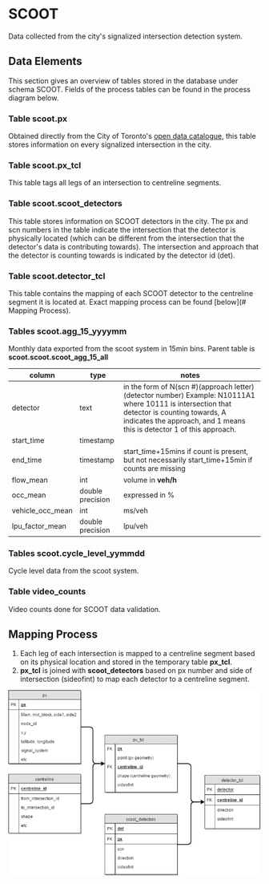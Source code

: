 # SCOOT
Data collected from the city's signalized intersection detection system.

## Data Elements
This section gives an overview of tables stored in the database under schema SCOOT. Fields of the process tables can be found in the process diagram below.
### **Table scoot.px**
Obtained directly from the City of Toronto's [open data catalogue](http://www1.toronto.ca/wps/portal/contentonly?vgnextoid=965b868b5535b210VgnVCM1000003dd60f89RCRD&vgnextchannel=7807e03bb8d1e310VgnVCM10000071d60f89RCRD), this table stores information on every signalized intersection in the city. 
### **Table scoot.px_tcl**
This table tags all legs of an intersection to centreline segments. 
### **Table scoot.scoot_detectors**
This table stores information on SCOOT detectors in the city. The px and scn numbers in the table indicate the intersection that the detector is physically located (which can be different from the intersection that the detector's data is contributing towards). The intersection and approach that the detector is counting towards is indicated by the detector id (det).
### **Table scoot.detector_tcl**
This table contains the mapping of each SCOOT detector to the centreline segment it is located at. Exact mapping process can be found [below](# Mapping Process).
### **Tables scoot.agg_15_yyyymm**
Monthly data exported from the scoot system in 15min bins. Parent table is **scoot.scoot.scoot_agg_15_all**

|column|type|notes|
|------|----|-----|
|detector|text|in the form of N(scn #)(approach letter)(detector number) Example: N10111A1 where 10111 is intersection that detector is counting towards, A indicates the approach, and 1 means this is detector 1 of this approach.|
|start_time|timestamp||
|end_time|timestamp|start_time+15mins if count is present, but not necessarily start_time+15min if counts are missing|
|flow_mean|int|volume in **veh/h**|
|occ_mean|double precision|expressed in %|
|vehicle_occ_mean|int|ms/veh|
|lpu_factor_mean|double precision|lpu/veh|  
### **Tables scoot.cycle_level_yymmdd**
Cycle level data from the scoot system.  
### **Table video_counts**
Video counts done for SCOOT data validation.

## Mapping Process

1. Each leg of each intersection is mapped to a centreline segment based on its physical location and stored in the temporary table **px_tcl**.  
2. **px_tcl** is joined with **scoot_detectors** based on px number and side of intersection (sideofint) to map each detector to a centreline segment.

!['SCOOT Mapping Process'](SCOOT_Mapping_Process.png)

